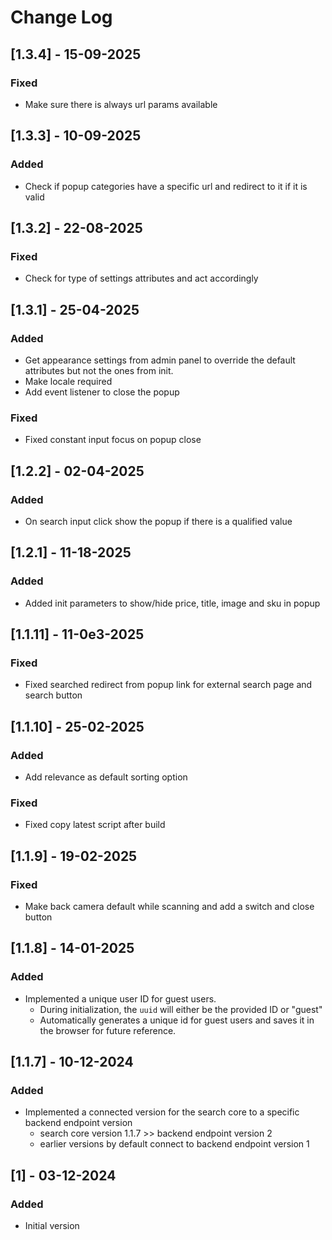 # Change Log

## [1.3.4] - 15-09-2025
### Fixed
- Make sure there is always url params available

## [1.3.3] - 10-09-2025
### Added
- Check if popup categories have a specific url and redirect to it if it is valid

## [1.3.2] - 22-08-2025
### Fixed
- Check for type of settings attributes and act accordingly

## [1.3.1] - 25-04-2025
### Added
- Get appearance settings from admin panel to override the default attributes but not the ones from init.
- Make locale required
- Add event listener to close the popup
 ### Fixed
- Fixed constant input focus on popup close

## [1.2.2] - 02-04-2025
### Added
- On search input click show the popup if there is a qualified value

## [1.2.1] - 11-18-2025
### Added
- Added init parameters to show/hide price, title, image and sku in popup

## [1.1.11] - 11-0e3-2025
### Fixed
- Fixed searched redirect from popup link for external search page and search button

## [1.1.10] - 25-02-2025
### Added
- Add relevance as default sorting option
### Fixed
- Fixed copy latest script after build

## [1.1.9] - 19-02-2025
### Fixed
- Make back camera default while scanning and add a switch and close button

## [1.1.8] - 14-01-2025
### Added
- Implemented a unique user ID for guest users.
    - During initialization, the `uuid` will either be the provided ID or "guest"
    - Automatically generates a unique id for guest users and saves it in the browser for future reference.

## [1.1.7] - 10-12-2024
### Added
- Implemented a connected version for the search core to a specific backend endpoint version
    - search core version 1.1.7 >> backend endpoint version 2
    - earlier versions by default connect to backend endpoint version 1

## [1] - 03-12-2024
### Added
- Initial version
